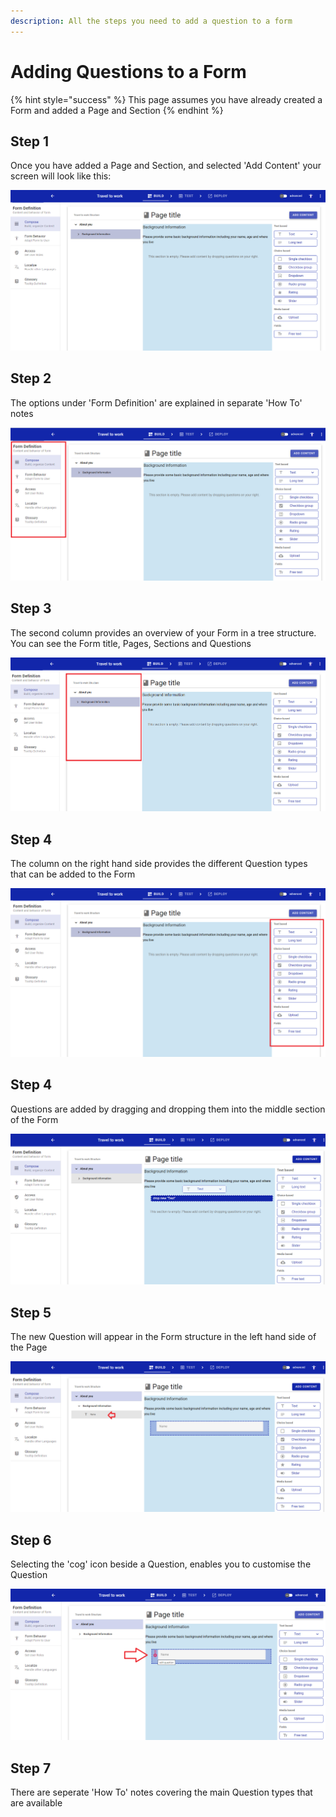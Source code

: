 ```yaml
---
description: All the steps you need to add a question to a form
---
```


# Adding Questions to a Form

{% hint style="success" %}
This page assumes you have already created a Form and added a Page and Section
{% endhint %}

## Step 1

Once you have added a Page and Section, and selected 'Add Content' your screen will look like this:

![](<../../../.gitbook/assets/image (319) (1) (1).png>)

## Step 2

The options under 'Form Definition' are explained in separate 'How To' notes

![](<../../../.gitbook/assets/image (303) (1) (1).png>)

## Step 3

The second column provides an overview of your Form in a tree structure. You can see the Form title, Pages, Sections and Questions

![](<../../../.gitbook/assets/image (306) (1) (1) (1).png>)

## Step 4

The column on the right hand side provides the different Question types that can be added to the Form

![](<../../../.gitbook/assets/image (314) (1).png>)

## Step 4

Questions are added by dragging and dropping them into the middle section of the Form

![](<../../../.gitbook/assets/image (315) (1) (1).png>)

## Step 5

The new Question will appear in the Form structure in the left hand side of the Page

![](<../../../.gitbook/assets/image (323) (1) (1) (1) (1) (1).png>)

## Step 6

Selecting the 'cog' icon beside a Question, enables you to customise the Question

![](<../../../.gitbook/assets/image (304) (1) (1).png>)

## Step 7

There are seperate 'How To' notes covering the main Question types that are available
